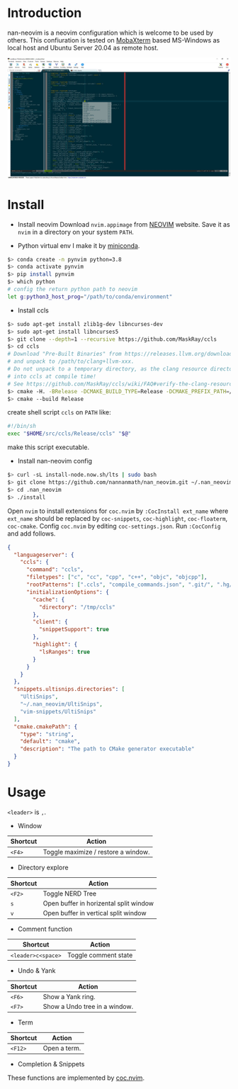 # Introduction

nan-neovim is a neovim configuration which is welcome to be used by others.
This confiuration is tested on [MobaXterm](https://mobaxterm.mobatek.net/)
based MS-Windows as local host and Ubuntu Server 20.04 as remote host.

![nvim_screenshot](./screenshot/nvim.JPG)

# Install

* Install neovim
Download `nvim.appimage` from [NEOVIM](https://github.com/neovim/neovim/releases/) website.
Save it as `nvim` in a directory on your system `PATH`.

* Python virtual env
I make it by [miniconda](https://docs.conda.io/en/latest/miniconda.html).
```bash
$> conda create -n pynvim python=3.8
$> conda activate pynvim
$> pip install pynvim
$> which python
# config the return python path to neovim
let g:python3_host_prog="/path/to/conda/environment"
```

* Install ccls
``` bash
$> sudo apt-get install zlib1g-dev libncurses-dev
$> sudo apt-get install libncurses5
$> git clone --depth=1 --recursive https://github.com/MaskRay/ccls
$> cd ccls
# Download "Pre-Built Binaries" from https://releases.llvm.org/download.html
# and unpack to /path/to/clang+llvm-xxx.
# Do not unpack to a temporary directory, as the clang resource directory is hard-coded
# into ccls at compile time!
# See https://github.com/MaskRay/ccls/wiki/FAQ#verify-the-clang-resource-directory-is-correct
$> cmake -H. -BRelease -DCMAKE_BUILD_TYPE=Release -DCMAKE_PREFIX_PATH=/path/to/clang+llvm-xxx
$> cmake --build Release
```
create shell script `ccls` on `PATH` like:
```bash
#!/bin/sh
exec "$HOME/src/ccls/Release/ccls" "$@"
```
make this script executable.

* Install nan-neovim config
```sh
$> curl -sL install-node.now.sh/lts | sudo bash
$> git clone https://github.com/nannanmath/nan_neovim.git ~/.nan_neovim
$> cd .nan_neovim
$> ./install
```
Open `nvim` to install extensions for `coc.nvim` by `:CocInstall ext_name` where `ext_name` should be replaced by `coc-snippets`, `coc-highlight`, `coc-floaterm`, `coc-cmake`.
Config `coc.nvim` by editing `coc-settings.json`. Run `:CocConfig` and add follows.
```json
{
  "languageserver": {
    "ccls": {
      "command": "ccls",
      "filetypes": ["c", "cc", "cpp", "c++", "objc", "objcpp"],
      "rootPatterns": [".ccls", "compile_commands.json", ".git/", ".hg/"],
      "initializationOptions": {
        "cache": {
          "directory": "/tmp/ccls"
        },
        "client": {
          "snippetSupport": true
        },
        "highlight": {
          "lsRanges": true
        }
      }
    }
  },
  "snippets.ultisnips.directories": [
    "UltiSnips",
    "~/.nan_neovim/UltiSnips",
    "vim-snippets/UltiSnips" 
  ],
  "cmake.cmakePath": {
    "type": "string",
    "default": "cmake",
    "description": "The path to CMake generator executable" 
  }
}
``` 

# Usage

`<leader>` is `,`.

* Window

| Shortcut             | Action                              |
| -------------------- | -----------------------             |
| `<F4>`               | Toggle maximize / restore a window. |

* Directory explore

| Shortcut             | Action                              |
| -------------------- | -----------------------             |
| `<F2>`               | Toggle NERD Tree                       |
| `s`                  | Open buffer in horizental split window |
| `v`                  | Open buffer in vertical split window   |

* Comment function

| Shortcut             | Action                  |
| -------------------- | ----------------------- |
| `<leader>c<space>`   | Toggle comment state    |

* Undo & Yank

| Shortcut             | Action                        |
| -------------------- | -----------------------       |
| `<F6>`               | Show a Yank ring.             |
| `<F7>`               | Show a Undo tree in a window. |

* Term

| Shortcut             | Action                  |
| -------------------- | ----------------------- |
| `<F12>`               | Open a term.            |

* Completion & Snippets

These functions are implemented by [coc.nvim](https://github.com/neoclide/coc.nvim).